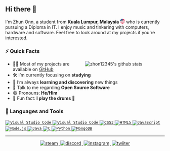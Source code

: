 ## Hi there 👋

I'm Zhun Onn, a student from **Kuala Lumpur, Malaysia** <img src="./Assets/flag.png" width="15" /> who is currently pursuing a Diploma in IT. I enjoy music and tinkering with computers, hardware and software. Feel free to look around at my projects if you're interested.

<h3>⚡ Quick Facts</h3>
<p>
    <picture>
        <source 
        srcset="https://github-readme-stats.zhon12345.vercel.app/api?username=zhon12345&show_icons=true&include_all_commits=true&theme=react"
        media="(prefers-color-scheme: dark)"
        />
        <source
        srcset="https://github-readme-stats.zhon12345.vercel.app/api?username=zhon12345&show_icons=true&include_all_commits=true"
        media="(prefers-color-scheme: light), (prefers-color-scheme: no-preference)"
        />
        <img align="right" alt="zhon12345's github stats" width="50%" src="https://github-readme-stats.zhon12345.vercel.app/api?username=zhon12345&show_icons=true&include_all_commits=true">
    </picture>
</p>

-   👨‍💻 Most of my projects are available on [GitHub](https://github.com/zhon12345)
-   🛠️ I’m currently focusing on **studying**
-   🌱 I’m always **learning and discovering** new things
-   💬 Talk to me regarding **Open Source Software**
-	😄 Pronouns: **He/Him**
-   🎉 Fun fact: **I play the drums 🥁**

<h3>🧰 Languages and Tools</h3>
<p>
	<a href="https://code.visualstudio.com/" target="_blank">
  		<code><img src="https://cdn.jsdelivr.net/gh/devicons/devicon/icons/vscode/vscode-original.svg" alt="Visual Studio Code" width="40" height="40" /></code>
  	</a>
    <a href="https://visualstudio.microsoft.com/" target="_blank">
  		<code><img src="https://cdn.jsdelivr.net/gh/devicons/devicon/icons/visualstudio/visualstudio-plain.svg"" alt="Visual Studio Code" width="40" height="40" /></code>
  	</a>
  	<a href="https://en.wikipedia.org/wiki/CSS/" target="_blank"> 
    	<code><img src="https://cdn.jsdelivr.net/gh/devicons/devicon/icons/css3/css3-original.svg" alt="CSS3" width="40" height="40"/></code>
	</a> 
	<a href="https://en.wikipedia.org/wiki/HTML/" target="_blank"> 
  		<code><img src="https://cdn.jsdelivr.net/gh/devicons/devicon/icons/html5/html5-original.svg" alt="HTML5" width="40" height="40"/></code>
	</a> 
	<a href="https://www.javascript.com/" target="_blank"> 
  		<code><img src="https://cdn.jsdelivr.net/gh/devicons/devicon/icons/javascript/javascript-original.svg" alt="JavaScript" width="40" height="40"/></code>
	</a> 
	<a href="https://nodejs.org" target="_blank"> 
  		<code><img src="https://cdn.jsdelivr.net/gh/devicons/devicon/icons/nodejs/nodejs-original.svg" alt="Node.js" width="40" height="40"/></code>
	</a> 
    <a href="https://www.java.com/" target="_blank"> 
  		<code><img src="https://cdn.jsdelivr.net/gh/devicons/devicon/icons/java/java-original.svg" alt="Java" width="40" height="40"/></code>
	</a>
    <a href="https://en.wikipedia.org/wiki/C_(programming_language)/" target="_blank"> 
  		<code><img src="https://cdn.jsdelivr.net/gh/devicons/devicon/icons/c/c-original.svg" alt="C" width="40" height="40"/></code>
	</a>
	<a href="https://www.python.org" target="_blank"> 
  		<code><img src="https://cdn.jsdelivr.net/gh/devicons/devicon/icons/python/python-original.svg" alt="Python" width="40" height="40"/></code>
	</a>
	<a href="https://www.mongodb.com/" target="_blank">
		<code><img src="https://cdn.jsdelivr.net/gh/devicons/devicon/icons/mongodb/mongodb-original.svg" alt="MongoDB" width="40" height="40"/></code>
	</a>
</p>

---

<div align="center">
    <a href="https://steamcommunity.com/id/zhon12345" target="_blank">
		<img src=https://img.shields.io/badge/Steam-1B2838?style=for-the-badge&logo=steam&logoColor=white alt=steam style="margin: 0 2px 5px 2px;" />
	</a>  
	<a href="https://discord.gg/jMpw3jw" target="_blank">
		<img src=https://img.shields.io/badge/Discord-7289DA?style=for-the-badge&logo=discord&logoColor=white alt=discord style="margin: 0 2px 5px 2px;" />
	</a>
    <a href="https://instagram.com/zh0n12345" target="_blank">
		<img src=https://img.shields.io/badge/Instagram-000000?style=for-the-badge&logo=instagram&logoColor=white alt=instagram style="margin: 0 2px 5px 2px;" />
	</a>
	<a href="https://www.twitter.com/zh0n12345" target="_blank">
		<img src=https://img.shields.io/badge/Twitter-1A8CD8?style=for-the-badge&logo=twitter&logoColor=white alt=twiiter style="margin: 0 2px 5px 2px;" />
	</a>
</div>  
